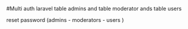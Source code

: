 #Multi auth laravel 
table admins  and table moderator ands table users 

reset password (admins - moderators - users )

